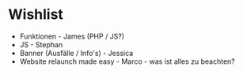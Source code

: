 # Wishlist

- Funktionen - James (PHP / JS?)
- JS - Stephan
- Banner (Ausfälle / Info's) - Jessica
- Website relaunch made easy - Marco - was ist alles zu beachten?
